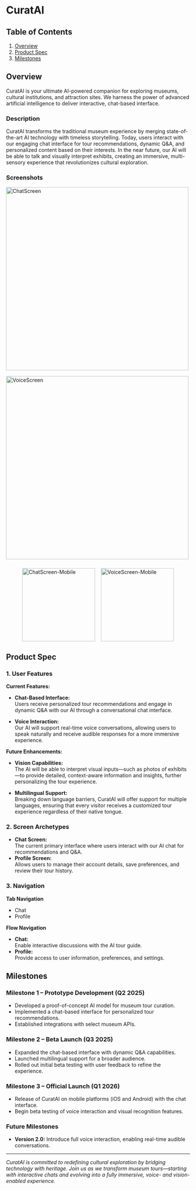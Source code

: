 # CuratAI

## Table of Contents

1. [Overview](#overview)
2. [Product Spec](#product-spec)
3. [Milestones](#milestones)

## Overview

CuratAI is your ultimate AI-powered companion for exploring museums, cultural institutions, and attraction sites. We harness the power of advanced artificial intelligence to deliver interactive, chat-based interface.

### Description

CuratAI transforms the traditional museum experience by merging state-of-the-art AI technology with timeless storytelling. Today, users interact with our engaging chat interface for tour recommendations, dynamic Q&A, and personalized content based on their interests. In the near future, our AI will be able to talk and visually interpret exhibits, creating an immersive, multi-sensory experience that revolutionizes cultural exploration.

### Screenshots

<!-- Screenshots -->
<!-- Desktop screenshots, full-width or however big you like -->
<img src="https://imgur.com/BYxnGem.png" alt="ChatScreen" style="display:block; max-width:100%; margin-bottom:1rem; width:500px; height:auto;" />
<img src="https://imgur.com/LcfTW4z.png" alt="VoiceScreen" style="display:block; max-width:100%; margin-bottom:1.5rem; width:500px; height:auto;" />

<!-- Mobile screenshots side-by-side -->
<div style="display:flex; gap:1rem; flex-wrap:wrap; justify-content:center;">
  <img
    src="https://imgur.com/P4lJd7I.png"
    alt="ChatScreen-Mobile"
    style="width:200px; height:auto;"
  />
  <img
    src="https://imgur.com/tyLyhEW.png"
    alt="VoiceScreen-Mobile"
    style="width:200px; height:auto;"
  />
</div>




## Product Spec

### 1. User Features

**Current Features:**

- **Chat-Based Interface:**  
  Users receive personalized tour recommendations and engage in dynamic Q&A with our AI through a conversational chat interface.

- **Voice Interaction:**  
  Our AI will support real-time voice conversations, allowing users to speak naturally and receive audible responses for a more immersive experience.

**Future Enhancements:**
  
- **Vision Capabilities:**  
  The AI will be able to interpret visual inputs—such as photos of exhibits—to provide detailed, context-aware information and insights, further personalizing the tour experience.

- **Multilingual Support:**  
  Breaking down language barriers, CuratAI will offer support for multiple languages, ensuring that every visitor receives a customized tour experience regardless of their native tongue.

### 2. Screen Archetypes

- **Chat Screen:**  
  The current primary interface where users interact with our AI chat for recommendations and Q&A.
- **Profile Screen:**  
  Allows users to manage their account details, save preferences, and review their tour history.

### 3. Navigation

**Tab Navigation**

- Chat
- Profile

**Flow Navigation**

- **Chat:**  
  Enable interactive discussions with the AI tour guide.
- **Profile:**  
  Provide access to user information, preferences, and settings.

## Milestones

### Milestone 1 – Prototype Development (Q2 2025)

- Developed a proof-of-concept AI model for museum tour curation.
- Implemented a chat-based interface for personalized tour recommendations.
- Established integrations with select museum APIs.

### Milestone 2 – Beta Launch (Q3 2025)

- Expanded the chat-based interface with dynamic Q&A capabilities.
- Launched multilingual support for a broader audience.
- Rolled out initial beta testing with user feedback to refine the experience.

### Milestone 3 – Official Launch (Q1 2026)

- Release of CuratAI on mobile platforms (iOS and Android) with the chat interface.
- Begin beta testing of voice interaction and visual recognition features.

### Future Milestones

- **Version 2.0:** Introduce full voice interaction, enabling real-time audible conversations.

---

*CuratAI is committed to redefining cultural exploration by bridging technology with heritage. Join us as we transform museum tours—starting with interactive chats and evolving into a fully immersive, voice- and vision-enabled experience.*  
